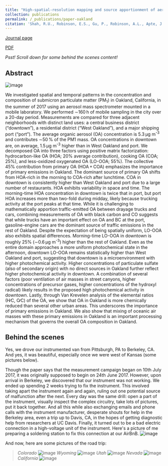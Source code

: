 ```yaml
---
title: "High-spatial-resolution mapping and source apportionment of aerosol composition in Oakland, California, using mobile aerosol mass spectrometry"
collection: publications
permalink: /_publications/paper-oakland
citation: 'Shah, R.U., Robinson, E.S., Gu, P., Robinson, A.L., Apte, J.S. and Presto, A.A., 2018. High-spatial-resolution mapping and source apportionment of aerosol composition in Oakland, California, using mobile aerosol mass spectrometry. *Atmospheric Chemistry and Physics*, 18(22), pp.16325-16344.'
---
```

[Journal page](https://acp.copernicus.org/articles/18/16325/2018/)

[PDF](https://rishabhshah-92.github.io/files/paper-oakland.pdf)

*Psst! Scroll down for some behind the scenes content!*

## Abstract
![image](https://rishabhshah-92.github.io/files/toc-oakland.png)

We investigated spatial and temporal patterns in the concentration and composition of submicron particulate matter (PM<sub>1</sub>) in Oakland, California, in the summer of 2017 using an aerosol mass spectrometer mounted in a mobile laboratory. We performed ∼160 h of mobile sampling in the city over a 20-day period. Measurements are compared for three adjacent neighborhoods with distinct land uses: a central business district (“downtown”), a residential district (“West Oakland”), and a major shipping port (“port”). The average organic aerosol (OA) concentration is 5.3 μg m<sup>-3</sup> and contributes ∼50 % of the PM1 mass. OA concentrations in downtown are, on average, 1.5 μg m<sup>-3</sup> higher than in West Oakland and port. We decomposed OA into three factors using positive matrix factorization: hydrocarbon-like OA (HOA; 20% average contribution), cooking OA (COA; 25%), and less-oxidized oxygenated OA (LO-OOA; 55%). The collective 45% contribution from primary OA (HOA + COA) emphasizes the importance of primary emissions in Oakland. The dominant source of primary OA shifts from HOA-rich in the morning to COA-rich after lunchtime. COA in downtown is consistently higher than West Oakland and port due to a large number of restaurants. HOA exhibits variability in space and time. The morning-time HOA concentration in downtown is twice that in port, but port HOA increases more than two-fold during midday, likely because trucking activity at the port peaks at that time. While it is challenging to mathematically apportion traffic-emitted OA between drayage trucks and cars, combining measurements of OA with black carbon and CO suggests that while trucks have an important effect on OA and BC at the port, gasoline-engine cars are the dominant source of traffic emissions in the rest of Oakland. Despite the expectation of being spatially uniform, LO-OOA also exhibits spatial differences. Morning-time LO-OOA in downtown is roughly 25% (∼0.6 μg m<sup>-3</sup>) higher than the rest of Oakland. Even as the entire domain approaches a more uniform photochemical state in the afternoon, downtown LO-OOA remains statistically higher than West Oakland and port, suggesting that downtown is a microenvironment with higher photochemical activity. Higher concentrations of particulate sulfate (also of secondary origin) with no direct sources in Oakland further reflect higher photochemical activity in downtown. A combination of several factors (poor ventilation of air masses in street canyons, higher concentrations of precursor gases, higher concentrations of the hydroxyl radical) likely results in the proposed high photochemical activity in downtown. Lastly, through Van Krevelen analysis of the elemental ratios (H∕C, O∕C) of the OA, we show that OA in Oakland is more chemically reduced than several other urban areas. This underscores the importance of primary emissions in Oakland. We also show that mixing of oceanic air masses with these primary emissions in Oakland is an important processing mechanism that governs the overall OA composition in Oakland.

## Behind the scenes

Yes, we drove our instrumented van from Pittsburgh, PA to Berkeley, CA. And yes, it was beautiful, especially once we were west of Kansas (some pictures below).

Though the paper says that the measurement campaign began on 10th July 2017, it was originally supposed to begin on 24th June 2017. However, upon arrival in Berkeley, we discovered that our instrument was not working. We ended up spending 2 weeks trying to fix the instrument. This involved taking apart the instrument again and again, ruling out one potential source of malfunction after the next. Every day was the same drill: open a part of the instrument, visually inspect the complex circuitry, take lots of pictures, put it back together. And all this while also exchanging emails and phone calls with the instrument manufacturer, desperate shouts for help in the Berkeley area, even a trip up to Davis, CA, in the hopes of getting diagnostic help from researchers at UC Davis. Finally, it turned out to be a bad electric connection in a high-voltage unit of the instrument. Here's a picture of me preparing a soldering station to fix this connection at our AirBnB.
![image](https://rishabhshah-92.github.io/files/Photos/Soldering.jpg)

And now, here are some pictures of the road trip:
> *Colorado* ![image](https://rishabhshah-92.github.io/files/Photos/Colorado.jpg)
> *Wyoming* ![image](https://rishabhshah-92.github.io/files/Photos/Wyoming.jpg)
> *Utah* ![image](https://rishabhshah-92.github.io/files/Photos/Utah.jpg)
> *Nevada* ![image](https://rishabhshah-92.github.io/files/Photos/Nevada.jpg)
> *California* ![image](https://rishabhshah-92.github.io/files/Photos/California.jpg)